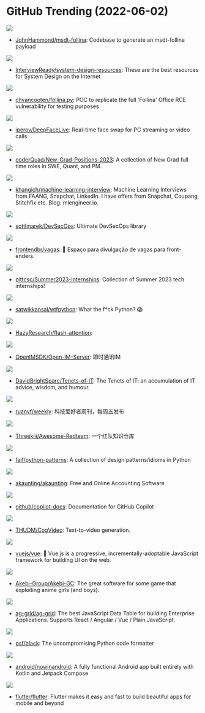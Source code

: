 # GitHub Trending (2022-06-02)

![](https://img.shields.io/badge/Python-New%20200-green?style=flat-square&logo=appveyor)
- [JohnHammond/msdt-follina](https://github.com/JohnHammond/msdt-follina): Codebase to generate an msdt-follina payload

![](https://img.shields.io/badge/none-New%201-green?style=flat-square&logo=appveyor)
- [InterviewReady/system-design-resources](https://github.com/InterviewReady/system-design-resources): These are the best resources for System Design on the Internet

![](https://img.shields.io/badge/Smarty-New%20142-green?style=flat-square&logo=appveyor)
- [chvancooten/follina.py](https://github.com/chvancooten/follina.py): POC to replicate the full 'Follina' Office RCE vulnerability for testing purposes

![](https://img.shields.io/badge/Python-New%2031-green?style=flat-square&logo=appveyor)
- [iperov/DeepFaceLive](https://github.com/iperov/DeepFaceLive): Real-time face swap for PC streaming or video calls

![](https://img.shields.io/badge/none-New%2058-green?style=flat-square&logo=appveyor)
- [coderQuad/New-Grad-Positions-2023](https://github.com/coderQuad/New-Grad-Positions-2023): A collection of New Grad full time roles in SWE, Quant, and PM.

![](https://img.shields.io/badge/none-New%20154-green?style=flat-square&logo=appveyor)
- [khangich/machine-learning-interview](https://github.com/khangich/machine-learning-interview): Machine Learning Interviews from FAANG, Snapchat, LinkedIn. I have offers from Snapchat, Coupang, Stitchfix etc. Blog: mlengineer.io.

![](https://img.shields.io/badge/none-New%20127-green?style=flat-square&logo=appveyor)
- [sottlmarek/DevSecOps](https://github.com/sottlmarek/DevSecOps): Ultimate DevSecOps library

![](https://img.shields.io/badge/none-New%2037-green?style=flat-square&logo=appveyor)
- [frontendbr/vagas](https://github.com/frontendbr/vagas): 🔬 Espaço para divulgação de vagas para front-enders.

![](https://img.shields.io/badge/Python-New%20161-green?style=flat-square&logo=appveyor)
- [pittcsc/Summer2023-Internships](https://github.com/pittcsc/Summer2023-Internships): Collection of Summer 2023 tech internships!

![](https://img.shields.io/badge/Python-New%20218-green?style=flat-square&logo=appveyor)
- [satwikkansal/wtfpython](https://github.com/satwikkansal/wtfpython): What the f*ck Python? 😱

![](https://img.shields.io/badge/C%2B%2B-New%2055-green?style=flat-square&logo=appveyor)
- [HazyResearch/flash-attention](https://github.com/HazyResearch/flash-attention): 

![](https://img.shields.io/badge/Go-New%2024-green?style=flat-square&logo=appveyor)
- [OpenIMSDK/Open-IM-Server](https://github.com/OpenIMSDK/Open-IM-Server): 即时通讯IM

![](https://img.shields.io/badge/none-New%2024-green?style=flat-square&logo=appveyor)
- [DavidBrightSparc/Tenets-of-IT](https://github.com/DavidBrightSparc/Tenets-of-IT): The Tenets of IT: an accumulation of IT advice, wisdom, and humour.

![](https://img.shields.io/badge/none-New%2017-green?style=flat-square&logo=appveyor)
- [ruanyf/weekly](https://github.com/ruanyf/weekly): 科技爱好者周刊，每周五发布

![](https://img.shields.io/badge/Python-New%2061-green?style=flat-square&logo=appveyor)
- [Threekiii/Awesome-Redteam](https://github.com/Threekiii/Awesome-Redteam): 一个红队知识仓库

![](https://img.shields.io/badge/Python-New%20358-green?style=flat-square&logo=appveyor)
- [faif/python-patterns](https://github.com/faif/python-patterns): A collection of design patterns/idioms in Python

![](https://img.shields.io/badge/PHP-New%209-green?style=flat-square&logo=appveyor)
- [akaunting/akaunting](https://github.com/akaunting/akaunting): Free and Online Accounting Software

![](https://img.shields.io/badge/Python-New%20114-green?style=flat-square&logo=appveyor)
- [github/copilot-docs](https://github.com/github/copilot-docs): Documentation for GitHub Copilot

![](https://img.shields.io/badge/none-New%20196-green?style=flat-square&logo=appveyor)
- [THUDM/CogVideo](https://github.com/THUDM/CogVideo): Text-to-video generation.

![](https://img.shields.io/badge/TypeScript-New%2059-green?style=flat-square&logo=appveyor)
- [vuejs/vue](https://github.com/vuejs/vue): 🖖 Vue.js is a progressive, incrementally-adoptable JavaScript framework for building UI on the web.

![](https://img.shields.io/badge/C%2B%2B-New%2067-green?style=flat-square&logo=appveyor)
- [Akebi-Group/Akebi-GC](https://github.com/Akebi-Group/Akebi-GC): The great software for some game that exploiting anime girls (and boys).

![](https://img.shields.io/badge/TypeScript-New%2023-green?style=flat-square&logo=appveyor)
- [ag-grid/ag-grid](https://github.com/ag-grid/ag-grid): The best JavaScript Data Table for building Enterprise Applications. Supports React / Angular / Vue / Plain JavaScript.

![](https://img.shields.io/badge/Python-New%2013-green?style=flat-square&logo=appveyor)
- [psf/black](https://github.com/psf/black): The uncompromising Python code formatter

![](https://img.shields.io/badge/Kotlin-New%2040-green?style=flat-square&logo=appveyor)
- [android/nowinandroid](https://github.com/android/nowinandroid): A fully functional Android app built entirely with Kotlin and Jetpack Compose

![](https://img.shields.io/badge/Dart-New%2056-green?style=flat-square&logo=appveyor)
- [flutter/flutter](https://github.com/flutter/flutter): Flutter makes it easy and fast to build beautiful apps for mobile and beyond

